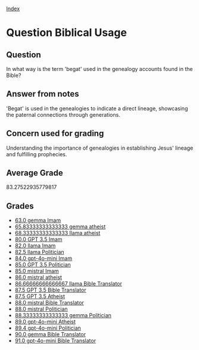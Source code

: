 
[Index](../../index.md)
# Question Biblical Usage
## Question
In what way is the term 'begat' used in the genealogy accounts found in the Bible?

## Answer from notes
'Begat' is used in the genealogies to indicate a direct lineage, showcasing the paternal connections through generations.

## Concern used for grading
Understanding the importance of genealogies in establishing Jesus' lineage and fulfilling prophecies.

## Average Grade
83.27522935779817

## Grades
 * [63.0 gemma Imam](../answers/gemma_Imam/Biblical_Usage.md)
 * [65.83333333333333 gemma atheist](../answers/gemma_atheist/Biblical_Usage.md)
 * [68.33333333333333 llama atheist](../answers/llama_atheist/Biblical_Usage.md)
 * [80.0 GPT 3.5 Imam](../answers/GPT_3.5_Imam/Biblical_Usage.md)
 * [82.0 llama Imam](../answers/llama_Imam/Biblical_Usage.md)
 * [82.5 llama Politician](../answers/llama_Politician/Biblical_Usage.md)
 * [84.0 gpt-4o-mini Imam](../answers/gpt-4o-mini_Imam/Biblical_Usage.md)
 * [85.0 GPT 3.5 Politician](../answers/GPT_3.5_Politician/Biblical_Usage.md)
 * [85.0 mistral Imam](../answers/mistral_Imam/Biblical_Usage.md)
 * [86.0 mistral atheist](../answers/mistral_atheist/Biblical_Usage.md)
 * [86.66666666666667 llama Bible Translator](../answers/llama_Bible_Translator/Biblical_Usage.md)
 * [87.5 GPT 3.5 Bible Translator](../answers/GPT_3.5_Bible_Translator/Biblical_Usage.md)
 * [87.5 GPT 3.5 Atheist](../answers/GPT_3.5_Atheist/Biblical_Usage.md)
 * [88.0 mistral Bible Translator](../answers/mistral_Bible_Translator/Biblical_Usage.md)
 * [88.0 mistral Politician](../answers/mistral_Politician/Biblical_Usage.md)
 * [88.33333333333333 gemma Politician](../answers/gemma_Politician/Biblical_Usage.md)
 * [89.0 gpt-4o-mini Atheist](../answers/gpt-4o-mini_Atheist/Biblical_Usage.md)
 * [89.4 gpt-4o-mini Politician](../answers/gpt-4o-mini_Politician/Biblical_Usage.md)
 * [90.0 gemma Bible Translator](../answers/gemma_Bible_Translator/Biblical_Usage.md)
 * [91.0 gpt-4o-mini Bible Translator](../answers/gpt-4o-mini_Bible_Translator/Biblical_Usage.md)
